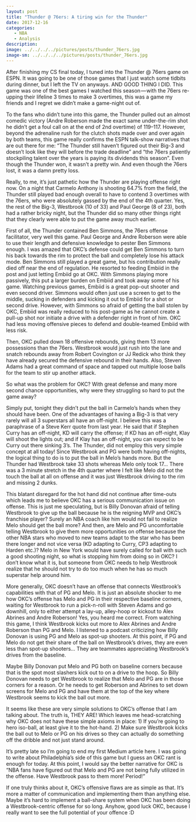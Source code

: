 ```yaml
---
layout: post
title: "Thunder @ 76ers: A tiring win for the Thunder"
date: 2017-12-16
categories:
   - NBA
   - Analysis
description:
image: ../../../../pictures/posts/thunder_76ers.jpg
image-sm: ../../../../pictures/posts/thunder_76ers.jpg
---
```


After finishing my CS final today, I tuned into the Thunder @ 76ers game on ESPN. It was going to be one of those games that I just watch some tidbits during dinner, but I left the TV on anyways. AND GOOD THING I DID. This game was one of the best games I watched this season — with the 76ers re-upping their lifeline 3 times to make 3 overtimes, this was a game my friends and I regret we didn’t make a game-night out of.

To the fans who didn’t tune into this game, the Thunder pulled out an almost comedic victory (Andre Roberson made the exact same under-the-rim shot he didn’t get a foul call on at the end of 2nd overtime) of 119–117. However, beyond the adrenaline rush for the clutch shots made over and over again by both teams, this game really confirms the ESPN talk-show narratives that are out there for me: “The Thunder still haven’t figured out their Big-3 and doesn’t look like they will before the trade deadline” and “the 76ers patiently stockpiling talent over the years is paying its dividends this season”. Even though the Thunder won, it wasn’t a pretty win. And even though the 76ers lost, it was a damn pretty loss.

Really, to me, it’s just pathetic how the Thunder are playing offense right now. On a night that Carmelo Anthony is shooting 64.7% from the field, the Thunder still played bad enough overall to have to contend 3 overtimes with the 76ers, who were absolutely gassed by the end of the 4th quarter. Yes, the rest of the Big-3, Westbrook (10 of 33) and Paul George (8 of 23), both had a rather bricky night, but the Thunder did so many other things right that they clearly were able to put the game away much earlier.

First of all, the Thunder contained Ben Simmons, the 76ers offense facilitator, very well this game. Paul George and Andre Roberson were able to use their length and defensive knowledge to pester Ben Simmons enough. I was amazed that OKC’s defense could get Ben Simmons to turn his back towards the rim to protect the ball and completely lose his attack mode. Ben Simmons still played a great game, but his contribution really died off near the end of regulation. He resorted to feeding Embiid in the post and just letting Embiid go at OKC. With Simmons playing more passively, this put a larger burden on Embiid and took away some of his game. Watching previous games, Embiid is a great pop-out shooter and even second driver. Simmons would often just use a screen to get to the middle, sucking in defenders and kicking it out to Embiid for a shot or second drive. However, with Simmons so afraid of getting the ball stolen by OKC, Embiid was really reduced to his post-game as he cannot create a pull-up shot nor initiate a drive with a defender right in front of him. OKC had less moving offensive pieces to defend and double-teamed Embiid with less risk.

Then, OKC pulled down 18 offensive rebounds, giving them 13 more possessions than the 76ers. Westbrook would just rush into the lane and snatch rebounds away from Robert Covington or JJ Redick who think they have already secured the defensive rebound in their hands. Also, Steven Adams had a great command of space and tapped out multiple loose balls for the team to stir up another attack.

So what was the problem for OKC? With great defense and many more second chance opportunities, why were they struggling so hard to put the game away?

Simply put, tonight they didn’t put the ball in Carmelo’s hands when they should have been. One of the advantages of having a Big-3 is that very rarely will all 3 superstars all have an off-night. I believe this was a paraphrase of a Steve Kerr quote from last year. He said that if Stephen Curry has an off-night, KD will carry the offense; if KD has an off-night, Klay will shoot the lights out; and if Klay has an off-night, you can expect to be Curry out there sinking 3’s. The Thunder, did not employ this very simple concept at all today! Since Westbrook and PG were both having off-nights, the logical thing to do is to put the ball in Melo’s hands more. But the Thunder had Westbrook take 33 shots whereas Melo only took 17… There was a 3 minute stretch in the 4th quarter where I felt like Melo did not the touch the ball at all on offense and it was just Westbrook driving to the rim and missing 2 dunks.

This blatant disregard for the hot hand did not continue after time-outs which leads me to believe OKC has a serious communication issue on offense. This is just me speculating, but is Billy Donovan afraid of telling Westbrook to give up the ball because he is the reigning MVP and OKC’s franchise player? Surely an NBA coach like him would not fail to realize Melo should get the ball more? And then, are Melo and PG uncomfortable telling Westbrook to give them more opportunities on offense because the other NBA stars who moved to new teams adapt to the star who has been there longer and not vice versa (KD adapting to Curry, CP3 adapting to Harden etc.)? Melo in New York would have surely called for ball with such a good shooting night, so what is stopping him from doing so in OKC? I don’t know what it is, but someone from OKC needs to help Westbrook realize that he should not try to do too much when he has so much superstar help around him.

More generally, OKC doesn’t have an offense that connects Westbrook’s capabilities with that of PG and Melo. It is just an absolute shocker to me how OKC’s offense has Melo and PG in their respective baseline corners, waiting for Westbrook to run a pick-n-roll with Steven Adams and go downhill, only to either attempt a lay-up, alley-hoop or kickout to Alex Abrines and Andre Roberson! Yes, you heard me correct. From watching this game, I think Westbrook kicks out more to Alex Abrines and Andre Roberson than PG and Melo. I listened to a podcast criticizing how Billy Donovan is using PG and Melo as spot-up shooters. At this point, if PG and Melo do not get their share of the ball on Westbrook’s drives, they are even less than spot-up shooters… They are teammates appreciating Westbrook’s drives from the baseline.

Maybe Billy Donovan put Melo and PG both on baseline corners because that is the spot most slashers kick out to on a drive to the hoop. So Billy Donovan needs to get Westbrook to realize that Melo and PG are in those corners for a reason. Or he needs to get Roberson and Abrines to set down screens for Melo and PG and have them at the top of the key where Westbrook seems to kick the ball out more.

It seems like these are very simple solutions to OKC’s offense that I am talking about. The truth is, THEY ARE! Which leaves me head-scratching why OKC does not have these simple axioms in place: 1) If you’re going to hero iso-ball, at least give it to the hot-hand. 2) Make sure Westbrook kicks the ball out to Melo or PG on his drives so they can actually do something off the dribble and not just stand around.

It’s pretty late so I’m going to end my first Medium article here. I was going to write about Philadelphia’s side of this game but I guess an OKC rant is enough for today. At this point, I would say the better narrative for OKC is “NBA fans have figured out that Melo and PG are not being fully utilized in the offense. Have Westbrook pass to them more! Period!”

If one truly thinks about it, OKC’s offensive flaws are as simple as that. It’s more a matter of communication and implementing them than anything else. Maybe it’s hard to implement a ball-share system when OKC has been doing a Westbrook-centric offense for so long. Anyhow, good luck OKC, because I really want to see the full potential of your offence :D